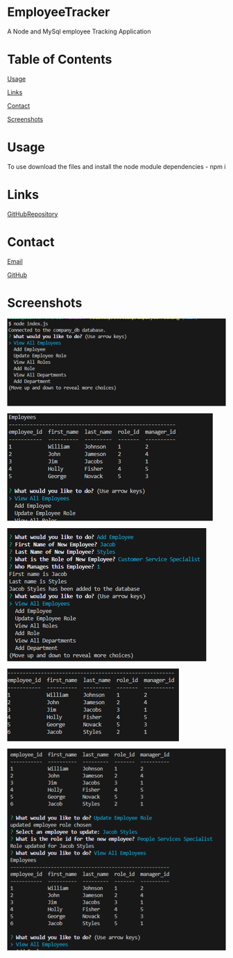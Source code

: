 # EmployeeTracker
A Node and MySql employee Tracking Application

# Table of Contents
[Usage](#Usage)

[Links](#Links)

[Contact](#Contact)

[Screenshots](#Screenshots)

# Usage
To use download the files and install the node module dependencies - npm i

# Links

[GitHubRepository](https://github.com/AJoelj84/EmployeeTracker)

# Contact

[Email](ajoelj84@gmail.com)

[GitHub](https://github.com/AJoelj84)

# Screenshots

![Alt text](Screenshots/Screenshot%202023-05-15%20111247.png)

![Alt text](Screenshots/Screenshot%202023-05-15%20111307.png)

![Alt text](Screenshots/Screenshot%202023-05-15%20111349.png)

![Alt text](Screenshots/Screenshot%202023-05-15%20111401.png)

![Alt text](Screenshots/Screenshot%202023-05-15%20111429.png)